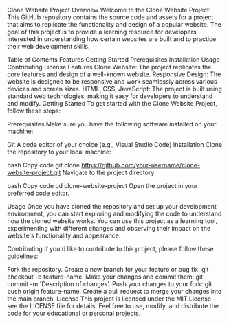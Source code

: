 Clone Website Project
Overview
Welcome to the Clone Website Project! This GitHub repository contains the source code and assets for a project that aims to replicate the functionality and design of a popular website. The goal of this project is to provide a learning resource for developers interested in understanding how certain websites are built and to practice their web development skills.

Table of Contents
Features
Getting Started
Prerequisites
Installation
Usage
Contributing
License
Features
Clone Website: The project replicates the core features and design of a well-known website.
Responsive Design: The website is designed to be responsive and work seamlessly across various devices and screen sizes.
HTML, CSS, JavaScript: The project is built using standard web technologies, making it easy for developers to understand and modify.
Getting Started
To get started with the Clone Website Project, follow these steps:

Prerequisites
Make sure you have the following software installed on your machine:

Git
A code editor of your choice (e.g., Visual Studio Code)
Installation
Clone the repository to your local machine:

bash
Copy code
git clone https://github.com/your-username/clone-website-project.git
Navigate to the project directory:

bash
Copy code
cd clone-website-project
Open the project in your preferred code editor.

Usage
Once you have cloned the repository and set up your development environment, you can start exploring and modifying the code to understand how the cloned website works. You can use this project as a learning tool, experimenting with different changes and observing their impact on the website's functionality and appearance.

Contributing
If you'd like to contribute to this project, please follow these guidelines:

Fork the repository.
Create a new branch for your feature or bug fix: git checkout -b feature-name.
Make your changes and commit them: git commit -m 'Description of changes'.
Push your changes to your fork: git push origin feature-name.
Create a pull request to merge your changes into the main branch.
License
This project is licensed under the MIT License - see the LICENSE file for details. Feel free to use, modify, and distribute the code for your educational or personal projects.







